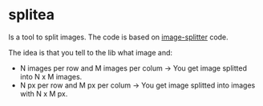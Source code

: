 # splitea

Is a tool to split images. The code is based on [image-splitter](https://github.com/achimoraites/image-splitter) code.

The idea is that you tell to the lib what image and:

- N images per row and M images per colum -> You get image splitted into N x M images.
- N px per row and M px per colum -> You get image splitted into images with N x M px.
